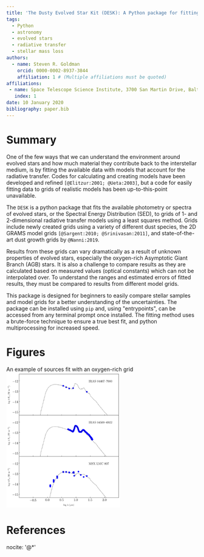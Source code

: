 ```yaml
---
title: 'The Dusty Evolved Star Kit (DESK): A Python package for fitting the Spectral Energy Distribution of Evolved Stars'
tags:
  - Python
  - astronomy
  - evolved stars
  - radiative transfer
  - stellar mass loss
authors:
  - name: Steven R. Goldman
    orcid: 0000-0002-8937-3844
    affiliation: 1 # (Multiple affiliations must be quoted)
affiliations:
 - name: Space Telescope Science Institute, 3700 San Martin Drive, Baltimore, MD 21218, USA
   index: 1
date: 10 January 2020
bibliography: paper.bib
---
```


# Summary

One of the few ways that we can understand the environment around evolved stars and how much material they contribute back to the interstellar medium, is by fitting the available data with models that account for the radiative transfer. Codes for calculating and creating models have been developed and refined `[@Elitzur:2001; @Ueta:2003]`, but a code for easily fitting data to grids of realistic models has been up-to-this-point unavailable.

The ``DESK`` is a python package that fits the available photometry or spectra of evolved stars, or the Spectral Energy Distribution (SED), to grids of 1- and 2-dimensional radiative transfer models using a least squares method. Grids include newly created grids using a variety of different dust species, the 2D GRAMS model grids `[@Sargent:2010; @Srinivasan:2011]`, and state-of-the-art dust growth grids by `@Nanni:2019`.

Results from these grids can vary dramatically as a result of unknown properties of evolved stars, especially the oxygen-rich Asymptotic Giant Branch (AGB) stars. It is also a challenge to compare results as they are calculated based on measured values (optical constants) which can not be interpolated over. To understand the ranges and estimated errors of fitted results, they must be compared to results from different model grids.

This package is designed for beginners to easily compare stellar samples and model grids for a better understanding of the uncertainties. The package can be installed using `pip` and, using "entrypoints", can be accessed from any terminal prompt once installed. The fitting method uses a brute-force technique to ensure a true best fit, and python multiprocessing for increased speed.

# Figures

An example of sources fit with an oxygen-rich grid  
<img src="docs/example.png" width="300">

# References

nocite: '@*'
